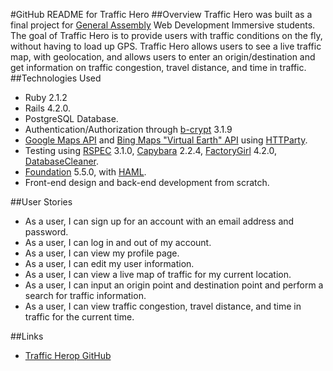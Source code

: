 #GitHub README for Traffic Hero
##Overview
Traffic Hero was built as a final project for [General Assembly](https://generalassemb.ly/atlanta) Web Development Immersive students. The goal of Traffic Hero is to provide users with traffic conditions on the fly, without having to load up GPS. Traffic Hero allows users to see a live traffic map, with geolocation, and allows users to enter an origin/destination and get information on traffic congestion, travel distance, and time in traffic.
##Technologies Used
* Ruby 2.1.2
* Rails 4.2.0.
* PostgreSQL Database.
* Authentication/Authorization through [b-crypt](http://bcrypt-ruby.rubyforge.org/) 3.1.9
* [Google Maps API](https://developers.google.com/maps) and [Bing Maps "Virtual Earth" API](http://msdn.microsoft.com/en-us/default.aspx) using [HTTParty](https://github.com/jnunemaker/httparty).
* Testing using [RSPEC](https://github.com/rspec/rspec-rails) 3.1.0, [Capybara](https://github.com/jnicklas/capybara) 2.2.4, [FactoryGirl](https://github.com/thoughtbot/factory_girl_rails) 4.2.0, [DatabaseCleaner](https://github.com/DatabaseCleaner/database_cleaner).
* [Foundation](http://www.foundation.zurb.com/) 5.5.0, with [HAML](haml.info/).
* Front-end design and back-end development from scratch.

##User Stories
* As a user, I can sign up for an account with an email address and password.
* As a user, I can log in and out of my account.
* As a user, I can view my profile page.
* As a user, I can edit my user information.
* As a user, I can view a live map of traffic for my current location.
* As a user, I can input an origin point and destination point and perform a search for traffic information.
* As a user, I can view traffic congestion, travel distance, and time in traffic for the current time.


##Links
* [Traffic Herop GitHub](http://github.com/sabsowitz/traffic_hero_final)